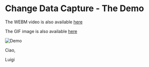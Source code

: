 # Change Data Capture - The Demo


The WEBM video is also available [here](https://github.com/foogaro/change-data-capture/raw/master/images/demo.webm)

The GIF image is also available [here](https://github.com/foogaro/change-data-capture/raw/master/images/demo.gif)

![Demo](../images/demo.gif)






Ciao,

Luigi
